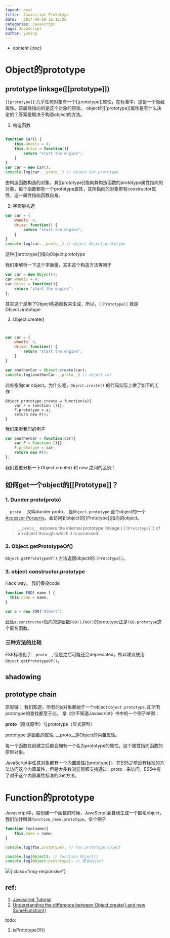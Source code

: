 ```yaml
---
layout: post
title:  Javascript Prototype
date:   2017-09-18 16:12:26
categories: Javascript
tags: Javascript
author: yuming
---
```


* content
{:toc}




# Object的prototype



## prototype linkage([[prototype]])

`[[prototype]]`:几乎任何对象有一个[[prototype]]属性，在标准中，这是一个隐藏属性。该属性指向的是这个对象的原型。
object的[[prototype]]属性是有什么决定的？答案是取决于构造object的方法。

1. 构造函数

```javascript

function Car() {
	this.wheels = 4;
	this.drive = function(){
		return "start the engine";
	}
}
var car = new Car();
console.log(car.__proto__) // object Car.prototype
```
由构造函数构造的对象，其[[prototype]]指向其构造函数的prototype属性指向的对象。每个函数都有一个prototype属性，其所指向的对象带有constructor属性，这一属性指向函数自身。

2. 字面量构造
```javascript
var car = {
	wheels: 4,
	drive: function() {
		return "start the engine";
	}
}
console.log(car.__proto__) // object Object.prototype
```
这种[[prototype]]指向Object.prototype

我们来解析一下这个字面量，其实这个构造方法等同于
```javascript
var car = new Object();
car.wheels = 4;
car.drive = function(){
	return "start the engine";
};

```
其实这个是用了Object构造函数来生成，所以，`[[Prototype]]` 就是Object.prototype


3. Object.create()

```javascript


var car = {
	wheels: 4,
	drive: function() {
		return "start the engine";
	}
}

var anotherCar = Object.create(car);
console.log(anotherCar.__proto__) // object car
```
此处指向car object。为什么呢，`Object.create()` 的代码实际上做了如下的工作：
```
Object.prototype.create = function(a){  
    var F = Function (){};  
    F.prototype = a;  
    return new F();  
} 

```
我们来看我们的例子
```javascript
var anotherCar = function(car){  
    var F = Function (){};  
    F.prototype = car;  
    return new F();  
};

```



我们着重分析一下Object.create() 和 new 之间的区别：




## 如何get一个object的[[Prototype]]？

### 1. Dunder proto(__proto__)

`__proto__` 又叫dunder proto， 是`Object.prototype` 这个object的一个[Accessor Porperty](http://www.javascripttutorial.net/javascript-objects/#accessor_property)。会访问到object的[[Prototype]]指向的object。

>  `__proto__` exposes the internal prototype linkage ( `[[Prototype]]`) of an object through which it is accessed.

### 2. Object.getPrototypeOf()
`Object.getPrototypeOf()` 方法返回object的`[[Prototype]]`。

### 3. object.constructor.prototype

Hack way。 我们假设code
```javascript
function FOO( name ) {
  this.name = name;
}

var a = new FOO("Albert");

```
此处`a.constructor`指向的是函数`FOO()`,`FOO()`的prototype正是`FOO.prototype`这个匿名函数。

### 三种方法的比较

ES6标准化了`__proto__`, 但是之后可能还会deprecated，所以建议使用`Object.getPrototypeOf()`。




## shadowing






## prototype chain
原型链：
我们知道，所有的js对象都始于一个object `Object.prototype`, 即所有prototype的查找都至于此。
拿《你不知道Javascript》书中的一个例子举例：






__proto__（隐式原型）与prototype（显式原型）

prototype 是函数的属性, __proto__是Object的内置属性。

每一个函数在创建之后都会拥有一个名为prototype的属性，这个属性指向函数的原型对象。

JavaScript中任意对象都有一个内置属性[[prototype]]，在ES5之前没有标准的方法访问这个内置属性，但是大多数浏览器都支持通过__proto__来访问。ES5中有了对于这个内置属性标准的Get方法。



# Function的prototype



Javascript中，每创建一个函数的时候，JavaScript会自动生成一个匿名object，我们估计叫做`function_name.prototype`。举个例子

```javascript
function foo(name){
	this.name = name;
}

console.log(foo.prototype); // foo.prototype object

console.log(Object); // function Object()
console.log(Object.prototype); // 匿名object

```
![](/assets/images/js_note/JavaScript-Prototype-Object.png){:class="img-responsive"}


## ref:


1. [Javascript Tutorial](http://www.javascripttutorial.net/javascript-prototype/)
2. [Understanding the difference between Object.create() and new SomeFunction()](https://stackoverflow.com/questions/4166616/understanding-the-difference-between-object-create-and-new-somefunction)


todo:
1. isPrototypeOf()


